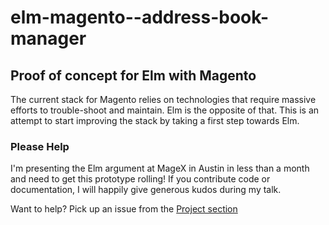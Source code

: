 # elm-magento--address-book-manager
## Proof of concept for Elm with Magento
The current stack for Magento relies on technologies that require massive efforts to trouble-shoot and maintain. Elm is the opposite of that. This is an attempt to start improving the stack by taking a first step towards Elm.

### Please Help
I'm presenting the Elm argument at MageX in Austin in less than a month and need to get this prototype rolling! If you contribute code or documentation, I will happily give generous kudos during my talk.

Want to help? Pick up an issue from the [Project section](https://github.com/razoyo/elm-magento--address-book-manager/projects/1)
